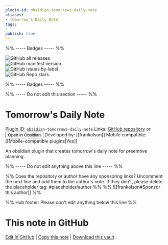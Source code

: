 ```yaml
---
plugin-id: obsidian-tomorrows-daily-note
aliases:
- Tomorrow's Daily Note
tags: 
- 
publish: true
---
```


%% ----- Badges ----- %%

![GitHub all releases](https://img.shields.io/github/downloads/frankolson/obsidian-tomorrows-daily-note/total?color=573E7A&logo=github&style=for-the-badge)   
![GitHub manifest version](https://img.shields.io/github/manifest-json/v/frankolson/obsidian-tomorrows-daily-note?color=573E7A&logo=github&style=for-the-badge)   
![GitHub issues by-label](https://img.shields.io/github/issues/frankolson/obsidian-tomorrows-daily-note/help%20wanted?color=573E7A&logo=github&style=for-the-badge)   
![GitHub Repo stars](https://img.shields.io/github/stars/frankolson/obsidian-tomorrows-daily-note?color=573E7A&logo=github&style=for-the-badge)

%% ----- Badges ----- %%

%% ----- Do not edit this section ----- %%

# Tomorrow's Daily Note

Plugin ID: `obsidian-tomorrows-daily-note`
Links: [GitHub repository](https://github.com/frankolson/obsidian-tomorrows-daily-note) or [<button id=HH>Open in Obsidian</button>](obsidian://goto-plugin?id=obsidian-tomorrows-daily-note)
Developed by: [[frankolson]]
Mobile compatible: [[Mobile-compatible plugins|Yes]]

An obsidian plugin that creates tomorrow's daily note for preemtive planning.

%% ----- Do not edit anything above this line ----- %% 

%% Does the repository or author have any sponsoring links? Uncomment the next line and add them to the author's note. If they don't, please delete the placeholder tag: #placeholder/author %%
%% ![[frankolson#Sponsor this author]] %%

%% Hub footer: Please don't edit anything below this line %%

# This note in GitHub

<span class="git-footer">[Edit In GitHub](https://github.dev/obsidian-community/obsidian-hub/blob/main/02%20-%20Community%20Expansions/02.05%20All%20Community%20Expansions/Plugins/obsidian-tomorrows-daily-note.md "git-hub-edit-note") | [Copy this note](https://raw.githubusercontent.com/obsidian-community/obsidian-hub/main/02%20-%20Community%20Expansions/02.05%20All%20Community%20Expansions/Plugins/obsidian-tomorrows-daily-note.md "git-hub-copy-note") | [Download this vault](https://github.com/obsidian-community/obsidian-hub/archive/refs/heads/main.zip "git-hub-download-vault") </span>
